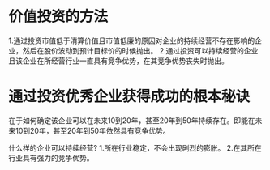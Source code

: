 # 价值投资的方法
1.通过投资市值低于清算价值且市值低廉的原因对企业的持续经营不存在影响的企业，然后在股价波动到预计目标价的时候抛出。
2.通过投资可以持续经营的企业且该企业在所经营行业一直具有竞争优势，在其竞争优势丧失时抛出。

# 通过投资优秀企业获得成功的根本秘诀
在于如何确定该企业可以在未来10到20年，甚至20年到50年持续存在。即能在未来10到20年，甚至20年到50年依然具有竞争优势。

什么样的企业可以持续经营?
1.所在行业稳定，不会出现剧烈的膨胀。
2.在其所在行业具有强力的竞争优势。